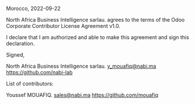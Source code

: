 Morocco, 2022-09-22

North Africa Business Intelligence sarlau.  agrees to the terms of the Odoo Corporate Contributor License Agreement v1.0.

I declare that I am authorized and able to make this agreement and sign this declaration.

Signed,

North Africa Business Intelligence sarlau. y_mouafiq@nabi.ma  https://github.com/nabi-lab

List of contributors:

Youssef MOUAFIQ. sales@nabi.ma  https://github.com/mouafiq

